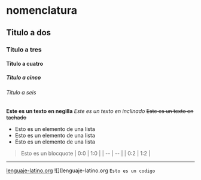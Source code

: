 # nomenclatura
## Titulo a dos 
### Titulo a tres
#### Titulo a cuatro
##### Titulo a cinco
###### Titulo a seis
**Este es un texto en negilla**
*Este es un texto en inclinado*
~~Este es un texto en tachado~~
* Esto es un elemento de una lista
* Esto es un elemento de una lista 
* Esto es un elemento de una lista
> Esto es un blocquote
> | 0:0 | 1:0 |
| -- | -- |
| 0:2 | 1:2 |
---
[lenguaje-latino.org](lenguaje-latino.org)
![](lenguaje-latino.org
```Esto es un codigo```